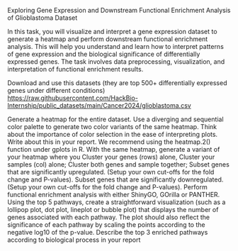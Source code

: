 Exploring Gene Expression and Downstream Functional Enrichment Analysis of Glioblastoma Dataset

In this task, you will visualize and interpret a gene expression dataset to generate a heatmap and perform downstream functional enrichment analysis. This will help you understand and learn how to interpret patterns of gene expression and the biological significance of differentially expressed genes. The task involves data preprocessing, visualization, and interpretation of functional enrichment results.

Download and use this datasets (they are top 500+ differentially expressed genes under different conditions)
https://raw.githubusercontent.com/HackBio-Internship/public_datasets/main/Cancer2024/glioblastoma.csv

Generate a heatmap for the entire dataset. Use a diverging and sequential color palette to generate two color variants of the same heatmap. Think about the importance of color selection in the ease of interpreting plots. Write about this in your report. We recommend using the heatmap.2() function under gplots in R.
With the same heatmap, generate a variant of your heatmap where you
Cluster your genes (rows) alone,
Cluster your samples (col) alone;
Cluster both genes and sample together;
Subset genes that are significantly upregulated. (Setup your own cut-offs for the fold change and P-values).
Subset genes that are significantly downregulated. (Setup your own cut-offs for the fold change and P-values).
Perform functional enrichment analysis with either ShinyGO, GOrilla or PANTHER.
Using the top 5 pathways, create a straightforward visualization (such as a lollipop plot, dot plot, lineplot or bubble plot) that displays the number of genes associated with each pathway. The plot should also reflect the significance of each pathway by scaling the points according to the negative log10 of the p-value.
Describe the top 3 enriched pathways according to biological process in your report
